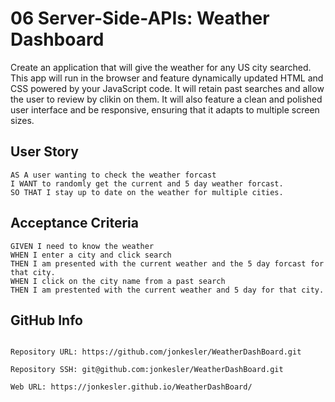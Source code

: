 # 06 Server-Side-APIs: Weather Dashboard

Create an application that will give the weather for any US city searched. This app will run in the browser and feature dynamically updated HTML and CSS powered by your JavaScript code. It will retain past searches and allow the user to review by clikin on them.  It will also feature a clean and polished user interface and be responsive, ensuring that it adapts to multiple screen sizes.

## User Story

```
AS A user wanting to check the weather forcast
I WANT to randomly get the current and 5 day weather forcast.
SO THAT I stay up to date on the weather for multiple cities.
```

## Acceptance Criteria

```
GIVEN I need to know the weather
WHEN I enter a city and click search
THEN I am presented with the current weather and the 5 day forcast for that city.
WHEN I click on the city name from a past search
THEN I am prestented with the current weather and 5 day for that city.
```

## GitHub Info
```

Repository URL: https://github.com/jonkesler/WeatherDashBoard.git

Repository SSH: git@github.com:jonkesler/WeatherDashBoard.git

Web URL: https://jonkesler.github.io/WeatherDashBoard/